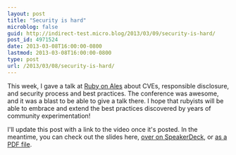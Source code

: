 ```yaml
---
layout: post
title: "Security is hard"
microblog: false
guid: http://indirect-test.micro.blog/2013/03/09/security-is-hard/
post_id: 4971524
date: 2013-03-08T16:00:00-0800
lastmod: 2013-03-08T16:00:00-0800
type: post
url: /2013/03/08/security-is-hard/
---
```


This week, I gave a talk at [Ruby on Ales](http://ruby.onales.com/) about CVEs, responsible disclosure, and security process and best practices. The conference was awesome, and it was a blast to be able to give a talk there. I hope that rubyists will be able to embrace and extend the best practices discovered by years of community experimentation!

I'll update this post with a link to the video once it's posted. In the meantime, you can check out the slides here, [over on SpeakerDeck](https://speakerdeck.com/indirect/security-is-hard-but-we-cant-go-shopping), or [as a PDF file](https://andre.arko.net/2013/08/22/security-is-hard-but-we-cant-go-shopping/security-is-hard.pdf).

<script async class="speakerdeck-embed" data-id="f7d88d006b7b0130f9cd123139183c09" data-ratio="1.33333333333333" src="//speakerdeck.com/assets/embed.js"></script>
